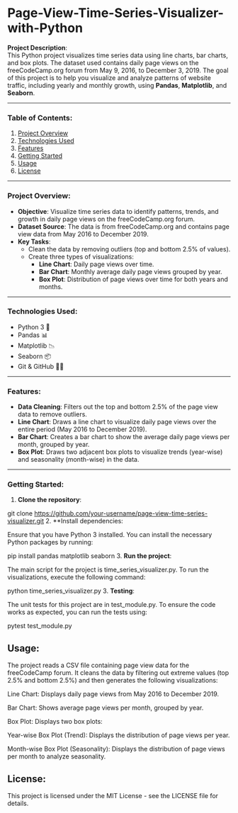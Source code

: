 # Page-View-Time-Series-Visualizer-with-Python


**Project Description**:  
This Python project visualizes time series data using line charts, bar charts, and box plots. The dataset used contains daily page views on the freeCodeCamp.org forum from May 9, 2016, to December 3, 2019. The goal of this project is to help you visualize and analyze patterns of website traffic, including yearly and monthly growth, using **Pandas**, **Matplotlib**, and **Seaborn**.

---

### **Table of Contents**:
1. [Project Overview](#project-overview)
2. [Technologies Used](#technologies-used)
3. [Features](#features)
4. [Getting Started](#getting-started)
5. [Usage](#usage)
6. [License](#license)

---

### **Project Overview**:
- **Objective**: Visualize time series data to identify patterns, trends, and growth in daily page views on the freeCodeCamp.org forum.
- **Dataset Source**: The data is from freeCodeCamp.org and contains page view data from May 2016 to December 2019.
- **Key Tasks**: 
  - Clean the data by removing outliers (top and bottom 2.5% of values).
  - Create three types of visualizations:
    - **Line Chart**: Daily page views over time.
    - **Bar Chart**: Monthly average daily page views grouped by year.
    - **Box Plot**: Distribution of page views over time for both years and months.

---

### **Technologies Used**:
- Python 3 🐍
- Pandas 📊
- Matplotlib 📉
- Seaborn 📦
- Git & GitHub 🦸‍♀️

---

### **Features**:
- **Data Cleaning**: Filters out the top and bottom 2.5% of the page view data to remove outliers.
- **Line Chart**: Draws a line chart to visualize daily page views over the entire period (May 2016 to December 2019).
- **Bar Chart**: Creates a bar chart to show the average daily page views per month, grouped by year.
- **Box Plot**: Draws two adjacent box plots to visualize trends (year-wise) and seasonality (month-wise) in the data.
  
---

### **Getting Started**:

1. **Clone the repository**:

 
git clone https://github.com/your-username/page-view-time-series-visualizer.git
2. **Install dependencies:

Ensure that you have Python 3 installed. You can install the necessary Python packages by running:

 
pip install pandas matplotlib seaborn
3. **Run the project**:

The main script for the project is time_series_visualizer.py. To run the visualizations, execute the following command:
 
python time_series_visualizer.py
3. **Testing**:

The unit tests for this project are in test_module.py. To ensure the code works as expected, you can run the tests using:

 
pytest test_module.py
## **Usage:**
The project reads a CSV file containing page view data for the freeCodeCamp forum. It cleans the data by filtering out extreme values (top 2.5% and bottom 2.5%) and then generates the following visualizations:

Line Chart: Displays daily page views from May 2016 to December 2019.

Bar Chart: Shows average page views per month, grouped by year.

Box Plot: Displays two box plots:

Year-wise Box Plot (Trend): Displays the distribution of page views per year.

Month-wise Box Plot (Seasonality): Displays the distribution of page views per month to analyze seasonality.

## **License:**
This project is licensed under the MIT License - see the LICENSE file for details.

